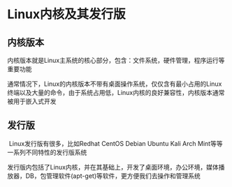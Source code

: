 # Linux内核及其发行版

## 	内核版本

​		内核版本就是Linux主系统的核心部分，包含：文件系统，硬件管理，程序运行等重要功能

​		通常情况下，Linux的内核版本不带有桌面操作系统，仅仅含有最小占用的Linux终端以及大量的命令，由于系统占用低，Linux内核的良好兼容性，内核版本通常被用于嵌入式开发

## 	发行版

​		Linux发行版有很多，比如Redhat CentOS Debian Ubuntu Kali Arch Mint等等一系列不同特性的发行版系统

​		发行版内包括了Linux内核，并在其基础上，开发了桌面环境，办公环境，媒体播放器，DB，包管理软件(apt-get)等软件，更方便我们去操作和管理系统

